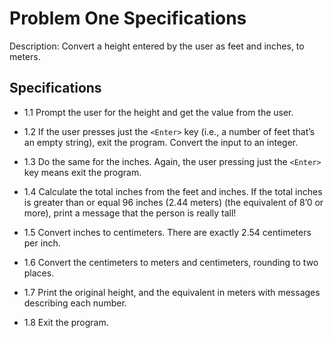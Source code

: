 # Problem One Specifications

Description: Convert a height entered by the user as feet and inches, to meters.

## Specifications

- 1.1 Prompt the user for the height and get the value from the user.

- 1.2 If the user presses just the ```<Enter>``` key (i.e., a number of feet that’s an empty string), exit the program. Convert the input to an integer.

- 1.3 Do the same for the inches. Again, the user pressing just the ```<Enter>``` key means exit the program.

- 1.4 Calculate the total inches from the feet and inches. If the total inches is greater than or equal 96 inches (2.44 meters)  (the equivalent of 8’0 or more), print a message that the person is really tall!

- 1.5 Convert inches to centimeters. There are exactly 2.54 centimeters per inch.

- 1.6 Convert the centimeters to meters and centimeters, rounding to two places.

- 1.7 Print the original height, and the equivalent in meters with messages describing each number.

- 1.8 Exit the program.
